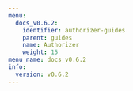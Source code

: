 ```yaml
---
menu:
  docs_v0.6.2:
    identifier: authorizer-guides
    parent: guides
    name: Authorizer
    weight: 15
menu_name: docs_v0.6.2
info:
  version: v0.6.2
---
```



